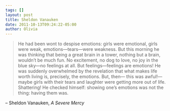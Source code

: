 ```yaml
---
tags: []
layout: post
title: Sheldon Vanauken
date: 2011-10-13T09:24:22-05:00
author: Olivia
---
```


> He had been wont to despise emotions: girls were emotional, girls were weak, emotions—tears—were weakness. But this morning he was thinking that being a great brain in a tower, nothing but a brain, wouldn’t be much fun. No excitement, no dog to love, no joy in the blue sky—no feelings at all. But feelings—feelings are emotions! He was suddenly overwhelmed by the revelation that what makes life worth living is, precisely, the emotions. But, then— this was awful!— maybe girls with their tears and laughter were getting more out of life. Shattering! He checked himself: showing one’s emotions was not the thing: having them was.

– Sheldon Vanauken, _A Severe Mercy_
